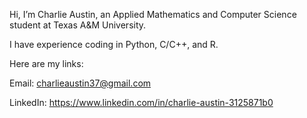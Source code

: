 Hi, I’m Charlie Austin, an Applied Mathematics and Computer Science student at Texas A&M University.

I have experience coding in Python, C/C++, and R.

Here are my links:

Email: charlieaustin37@gmail.com

LinkedIn: https://www.linkedin.com/in/charlie-austin-3125871b0
